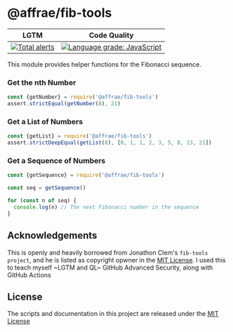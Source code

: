 # @affrae/fib-tools



| LGTM | Code Quality |
|------|--------------|
|[![Total alerts](https://img.shields.io/lgtm/alerts/g/affrae/fib-tools.svg?logo=lgtm&logoWidth=18)](https://lgtm.com/projects/g/affrae/fib-tools/alerts/)|[![Language grade: JavaScript](https://img.shields.io/lgtm/grade/javascript/g/affrae/fib-tools.svg?logo=lgtm&logoWidth=18)](https://lgtm.com/projects/g/affrae/fib-tools/context:javascript)

This module provides helper functions for the Fibonacci sequence.

### Get the nth Number

```javascript
const {getNumber} = require('@affrae/fib-tools')
assert.strictEqual(getNumber(8), 21)
```

### Get a List of Numbers

```javascript
const {getList} = require('@affrae/fib-tools')
assert.strictDeepEqual(getList(8), [0, 1, 1, 2, 3, 5, 8, 13, 21])
```

### Get a Sequence of Numbers

```javascript
const {getSequence} = require('@affrae/fib-tools')

const seq = getSequence()

for (const n of seq) {
  console.log(n) // The next Fibonacci number in the sequence
}
```

## Acknowledgements
This is openly and heavily borrowed from Jonathon Clem's `fib-tools project`, and he is listed as copyright opwner in the [MIT License](LICENSE.md). I used this to teach myself ~LGTM and QL~ GitHub Advanced Security, along with GitHub Actions

## License
The scripts and documentation in this project are released under the [MIT License](LICENSE.md)

